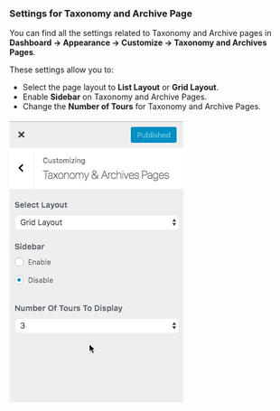 ### **Settings for Taxonomy and Archive Page**

You can find all the settings related to Taxonomy and Archive pages in **Dashboard &rarr; Appearance &rarr; Customize &rarr; Taxonomy and Archives Pages**. 

These settings allow you to:

- Select the page layout to **List Layout** or **Grid Layout**.
- Enable **Sidebar** on Taxonomy and Archive Pages.
- Change the **Number of Tours** for Taxonomy and Archive Pages.

![img](../img/taxonomy-and-archive/taxonomy-archive-settings.gif)
